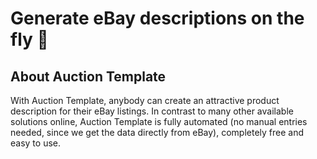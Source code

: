 # Generate eBay descriptions on the fly 🚀
## About Auction Template
With Auction Template, anybody can create an attractive product description for their eBay listings. In contrast to many other available solutions online, Auction Template is fully automated (no manual entries needed, since we get the data directly from eBay), completely free and easy to use.
